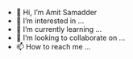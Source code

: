 - 👋 Hi, I’m Amit Samadder
- 👀 I’m interested in ...
- 🌱 I’m currently learning ...
- 💞️ I’m looking to collaborate on ...
- 📫 How to reach me ...

<!---
amit-technext/amit-technext is a ✨ special ✨ repository because its `README.md` (this file) appears on your GitHub profile.
You can click the Preview link to take a look at your changes.
--->
